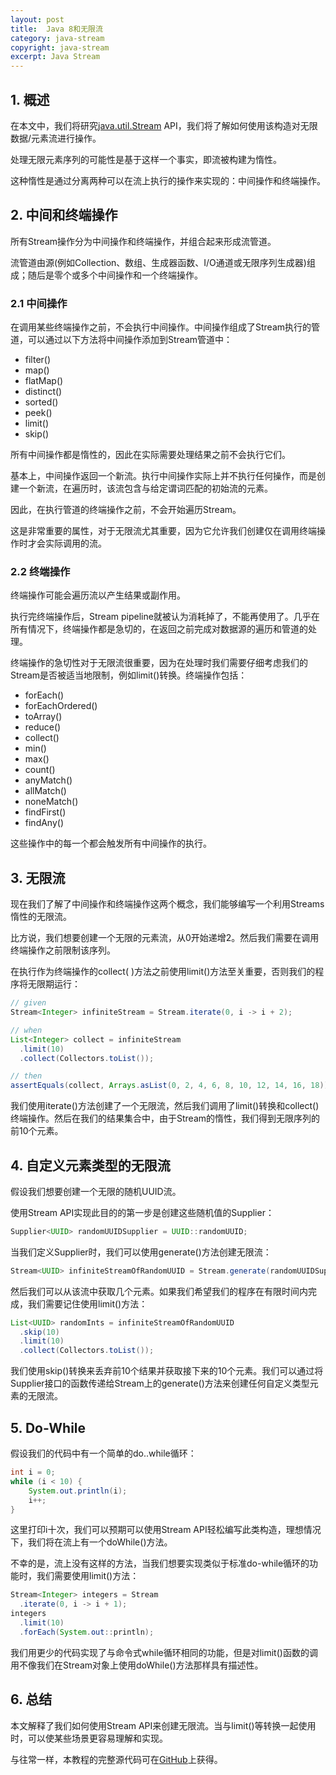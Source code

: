 ```yaml
---
layout: post
title:  Java 8和无限流
category: java-stream
copyright: java-stream
excerpt: Java Stream
---
```


## 1. 概述

在本文中，我们将研究[java.util.Stream](https://docs.oracle.com/en/java/javase/11/docs/api/java.base/java/util/stream/Stream.html) API，我们将了解如何使用该构造对无限数据/元素流进行操作。

处理无限元素序列的可能性是基于这样一个事实，即流被构建为惰性。

这种惰性是通过分离两种可以在流上执行的操作来实现的：中间操作和终端操作。

## 2. 中间和终端操作

所有Stream操作分为中间操作和终端操作，并组合起来形成流管道。

流管道由源(例如Collection、数组、生成器函数、I/O通道或无限序列生成器)组成；随后是零个或多个中间操作和一个终端操作。

### 2.1 中间操作

在调用某些终端操作之前，不会执行中间操作。中间操作组成了Stream执行的管道，可以通过以下方法将中间操作添加到Stream管道中：

-   filter()
-   map()
-   flatMap()
-   distinct()
-   sorted()
-   peek()
-   limit()
-   skip()

所有中间操作都是惰性的，因此在实际需要处理结果之前不会执行它们。

基本上，中间操作返回一个新流。执行中间操作实际上并不执行任何操作，而是创建一个新流，在遍历时，该流包含与给定谓词匹配的初始流的元素。

因此，在执行管道的终端操作之前，不会开始遍历Stream。

这是非常重要的属性，对于无限流尤其重要，因为它允许我们创建仅在调用终端操作时才会实际调用的流。

### 2.2 终端操作

终端操作可能会遍历流以产生结果或副作用。

执行完终端操作后，Stream pipeline就被认为消耗掉了，不能再使用了。几乎在所有情况下，终端操作都是急切的，在返回之前完成对数据源的遍历和管道的处理。

终端操作的急切性对于无限流很重要，因为在处理时我们需要仔细考虑我们的Stream是否被适当地限制，例如limit()转换。终端操作包括：

-   forEach()
-   forEachOrdered()
-   toArray()
-   reduce()
-   collect()
-   min()
-   max()
-   count()
-   anyMatch()
-   allMatch()
-   noneMatch()
-   findFirst()
-   findAny()

这些操作中的每一个都会触发所有中间操作的执行。

## 3. 无限流

现在我们了解了中间操作和终端操作这两个概念，我们能够编写一个利用Streams惰性的无限流。

比方说，我们想要创建一个无限的元素流，从0开始递增2。然后我们需要在调用终端操作之前限制该序列。

在执行作为终端操作的collect( )方法之前使用limit()方法至关重要，否则我们的程序将无限期运行：

```java
// given
Stream<Integer> infiniteStream = Stream.iterate(0, i -> i + 2);

// when
List<Integer> collect = infiniteStream
  .limit(10)
  .collect(Collectors.toList());

// then
assertEquals(collect, Arrays.asList(0, 2, 4, 6, 8, 10, 12, 14, 16, 18));
```

我们使用iterate()方法创建了一个无限流，然后我们调用了limit()转换和collect()终端操作。然后在我们的结果集合中，由于Stream的惰性，我们得到无限序列的前10个元素。

## 4. 自定义元素类型的无限流

假设我们想要创建一个无限的随机UUID流。

使用Stream API实现此目的的第一步是创建这些随机值的Supplier：

```java
Supplier<UUID> randomUUIDSupplier = UUID::randomUUID;
```

当我们定义Supplier时，我们可以使用generate()方法创建无限流：

```java
Stream<UUID> infiniteStreamOfRandomUUID = Stream.generate(randomUUIDSupplier);
```

然后我们可以从该流中获取几个元素。如果我们希望我们的程序在有限时间内完成，我们需要记住使用limit()方法：

```java
List<UUID> randomInts = infiniteStreamOfRandomUUID
  .skip(10)
  .limit(10)
  .collect(Collectors.toList());
```

我们使用skip()转换来丢弃前10个结果并获取接下来的10个元素。我们可以通过将Supplier接口的函数传递给Stream上的generate()方法来创建任何自定义类型元素的无限流。

## 5. Do-While

假设我们的代码中有一个简单的do..while循环：

```java
int i = 0;
while (i < 10) {
    System.out.println(i);
    i++;
}
```

这里打印i十次，我们可以预期可以使用Stream API轻松编写此类构造，理想情况下，我们将在流上有一个doWhile()方法。

不幸的是，流上没有这样的方法，当我们想要实现类似于标准do-while循环的功能时，我们需要使用limit()方法：

```java
Stream<Integer> integers = Stream
  .iterate(0, i -> i + 1);
integers
  .limit(10)
  .forEach(System.out::println);
```

我们用更少的代码实现了与命令式while循环相同的功能，但是对limit()函数的调用不像我们在Stream对象上使用doWhile()方法那样具有描述性。

## 6. 总结

本文解释了我们如何使用Stream API来创建无限流。当与limit()等转换一起使用时，可以使某些场景更容易理解和实现。

与往常一样，本教程的完整源代码可在[GitHub](https://github.com/tuyucheng7/taketoday-tutorial4j/tree/master/java-core-modules/java-streams-1)上获得。

